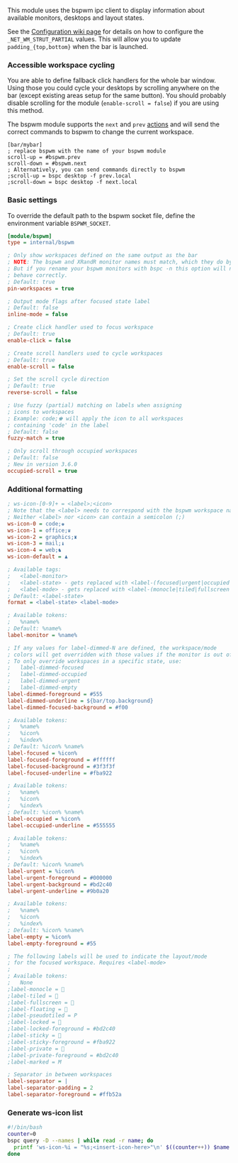 This module uses the bspwm ipc client to display information about available monitors, desktops and layout states.

See the [Configuration wiki page](https://github.com/polybar/polybar/wiki/Configuration#global-wm-settings) for details on how to configure the `_NET_WM_STRUT_PARTIAL` values. This will allow you to update `padding_{top,bottom}` when the bar is launched.


### Accessible workspace cycling

You are able to define fallback click handlers for the whole bar window. Using those you could cycle your desktops by scrolling anywhere on the bar (except existing areas setup for the same button). You should probably disable scrolling for the module (`enable-scroll = false`) if you are using this method.

The bspwm module supports the `next` and `prev` [actions](https://polybar.readthedocs.io/en/stable/user/actions.html) and will send the correct commands to bspwm to change the current workspace. 

```dosini
[bar/mybar]
; replace bspwm with the name of your bspwm module
scroll-up = #bspwm.prev
scroll-down = #bspwm.next
; Alternatively, you can send commands directly to bspwm
;scroll-up = bspc desktop -f prev.local
;scroll-down = bspc desktop -f next.local
```


### Basic settings
To override the default path to the bspwm socket file, define the environment variable `BSPWM_SOCKET`.

```ini
[module/bspwm]
type = internal/bspwm

; Only show workspaces defined on the same output as the bar
; NOTE: The bspwm and XRandR monitor names must match, which they do by default.
; But if you rename your bspwm monitors with bspc -n this option will no longer
; behave correctly.
; Default: true
pin-workspaces = true

; Output mode flags after focused state label
; Default: false
inline-mode = false

; Create click handler used to focus workspace
; Default: true
enable-click = false

; Create scroll handlers used to cycle workspaces
; Default: true
enable-scroll = false

; Set the scroll cycle direction 
; Default: true
reverse-scroll = false

; Use fuzzy (partial) matching on labels when assigning 
; icons to workspaces
; Example: code;♚ will apply the icon to all workspaces 
; containing 'code' in the label
; Default: false
fuzzy-match = true

; Only scroll through occupied workspaces
; Default: false
; New in version 3.6.0
occupied-scroll = true
```

### Additional formatting
```ini
; ws-icon-[0-9]+ = <label>;<icon>
; Note that the <label> needs to correspond with the bspwm workspace name
; Neither <label> nor <icon> can contain a semicolon (;)
ws-icon-0 = code;♚
ws-icon-1 = office;♛
ws-icon-2 = graphics;♜
ws-icon-3 = mail;♝
ws-icon-4 = web;♞
ws-icon-default = ♟

; Available tags:
;   <label-monitor>
;   <label-state> - gets replaced with <label-(focused|urgent|occupied|empty)>
;   <label-mode> - gets replaced with <label-(monocle|tiled|fullscreen|floating|locked|sticky|private)>
; Default: <label-state>
format = <label-state> <label-mode>

; Available tokens:
;   %name%
; Default: %name%
label-monitor = %name%

; If any values for label-dimmed-N are defined, the workspace/mode
; colors will get overridden with those values if the monitor is out of focus
; To only override workspaces in a specific state, use:
;   label-dimmed-focused
;   label-dimmed-occupied
;   label-dimmed-urgent
;   label-dimmed-empty
label-dimmed-foreground = #555
label-dimmed-underline = ${bar/top.background}
label-dimmed-focused-background = #f00

; Available tokens:
;   %name%
;   %icon%
;   %index%
; Default: %icon% %name%
label-focused = %icon%
label-focused-foreground = #ffffff
label-focused-background = #3f3f3f
label-focused-underline = #fba922

; Available tokens:
;   %name%
;   %icon%
;   %index%
; Default: %icon% %name%
label-occupied = %icon%
label-occupied-underline = #555555

; Available tokens:
;   %name%
;   %icon%
;   %index%
; Default: %icon% %name%
label-urgent = %icon%
label-urgent-foreground = #000000
label-urgent-background = #bd2c40
label-urgent-underline = #9b0a20

; Available tokens:
;   %name%
;   %icon%
;   %index%
; Default: %icon% %name%
label-empty = %icon%
label-empty-foreground = #55

; The following labels will be used to indicate the layout/mode
; for the focused workspace. Requires <label-mode>
;
; Available tokens:
;   None
;label-monocle = 
;label-tiled = 
;label-fullscreen = 
;label-floating = 
;label-pseudotiled = P
;label-locked = 
;label-locked-foreground = #bd2c40
;label-sticky = 
;label-sticky-foreground = #fba922
;label-private = 
;label-private-foreground = #bd2c40
;label-marked = M

; Separator in between workspaces
label-separator = |
label-separator-padding = 2
label-separator-foreground = #ffb52a
```

### Generate ws-icon list
```bash
#!/bin/bash
counter=0
bspc query -D --names | while read -r name; do
  printf 'ws-icon-%i = "%s;<insert-icon-here>"\n' $((counter++)) $name
done
```
